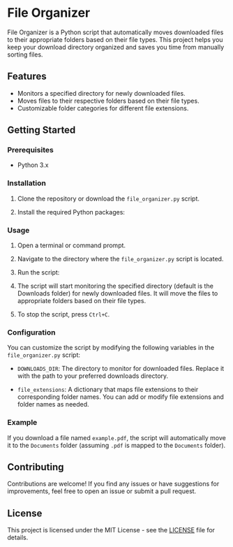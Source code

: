 # File Organizer

File Organizer is a Python script that automatically moves downloaded files to their appropriate folders based on their file types. This project helps you keep your download directory organized and saves you time from manually sorting files.

## Features

- Monitors a specified directory for newly downloaded files.
- Moves files to their respective folders based on their file types.
- Customizable folder categories for different file extensions.

## Getting Started

### Prerequisites

- Python 3.x

### Installation

1. Clone the repository or download the `file_organizer.py` script.

2. Install the required Python packages:

### Usage

1. Open a terminal or command prompt.

2. Navigate to the directory where the `file_organizer.py` script is located.

3. Run the script:

4. The script will start monitoring the specified directory (default is the Downloads folder) for newly downloaded files. It will move the files to appropriate folders based on their file types.

5. To stop the script, press `Ctrl+C`.

### Configuration

You can customize the script by modifying the following variables in the `file_organizer.py` script:

- `DOWNLOADS_DIR`: The directory to monitor for downloaded files. Replace it with the path to your preferred downloads directory.

- `file_extensions`: A dictionary that maps file extensions to their corresponding folder names. You can add or modify file extensions and folder names as needed.

### Example

If you download a file named `example.pdf`, the script will automatically move it to the `Documents` folder (assuming `.pdf` is mapped to the `Documents` folder).

## Contributing

Contributions are welcome! If you find any issues or have suggestions for improvements, feel free to open an issue or submit a pull request.

## License

This project is licensed under the MIT License - see the [LICENSE](LICENSE) file for details.
